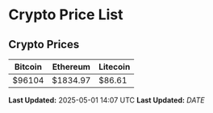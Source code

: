 # Crypto Price List

## Crypto Prices
| Bitcoin | Ethereum | Litecoin |
| ------- | -------- | -------- |
| $96104 | $1834.97 | $86.61 |
**Last Updated:** 2025-05-01 14:07 UTC
**Last Updated:** $DATE$
